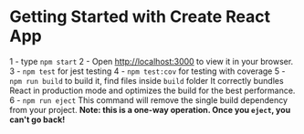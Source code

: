 # Getting Started with Create React App

1 - type `npm start`
2 - Open [http://localhost:3000](http://localhost:3000) to view it in your browser.
3 - `npm test` for jest testing
4 - `npm test:cov` for testing with coverage
5 - `npm run build` to build it, find files inside `build` folder It correctly bundles React in production mode and optimizes the build for the best performance.
6 - `npm run eject` This command will remove the single build dependency from your project.
**Note: this is a one-way operation. Once you `eject`, you can't go back!**
